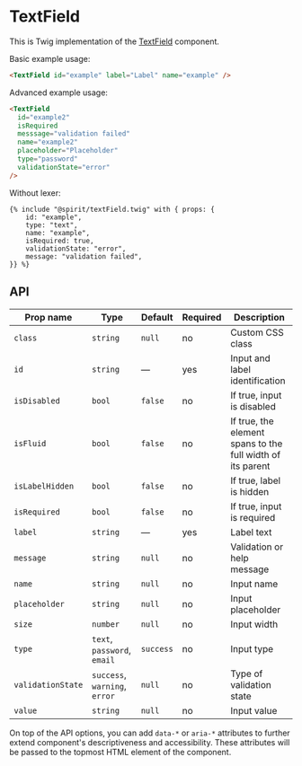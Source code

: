 # TextField

This is Twig implementation of the [TextField] component.

Basic example usage:

```html
<TextField id="example" label="Label" name="example" />
```

Advanced example usage:

```html
<TextField
  id="example2"
  isRequired
  messsage="validation failed"
  name="example2"
  placeholder="Placeholder"
  type="password"
  validationState="error"
/>
```

Without lexer:

```twig
{% include "@spirit/textField.twig" with { props: {
    id: "example",
    type: "text",
    name: "example",
    isRequired: true,
    validationState: "error",
    message: "validation failed",
}} %}
```

## API

| Prop name         | Type                          | Default   | Required | Description                                                |
| ----------------- | ----------------------------- | --------- | -------- | ---------------------------------------------------------- |
| `class`           | `string`                      | `null`    | no       | Custom CSS class                                           |
| `id`              | `string`                      | —         | yes      | Input and label identification                             |
| `isDisabled`      | `bool`                        | `false`   | no       | If true, input is disabled                                 |
| `isFluid`         | `bool`                        | `false`   | no       | If true, the element spans to the full width of its parent |
| `isLabelHidden`   | `bool`                        | `false`   | no       | If true, label is hidden                                   |
| `isRequired`      | `bool`                        | `false`   | no       | If true, input is required                                 |
| `label`           | `string`                      | —         | yes      | Label text                                                 |
| `message`         | `string`                      | `null`    | no       | Validation or help message                                 |
| `name`            | `string`                      | `null`    | no       | Input name                                                 |
| `placeholder`     | `string`                      | `null`    | no       | Input placeholder                                          |
| `size`            | `number`                      | `null`    | no       | Input width                                                |
| `type`            | `text`, `password`, `email`   | `success` | no       | Input type                                                 |
| `validationState` | `success`, `warning`, `error` | `null`    | no       | Type of validation state                                   |
| `value`           | `string`                      | `null`    | no       | Input value                                                |

On top of the API options, you can add `data-*` or `aria-*` attributes to
further extend component's descriptiveness and accessibility. These attributes
will be passed to the topmost HTML element of the component.

[textfield]: https://github.com/lmc-eu/spirit-design-system/tree/main/packages/web/src/scss/components/TextField
